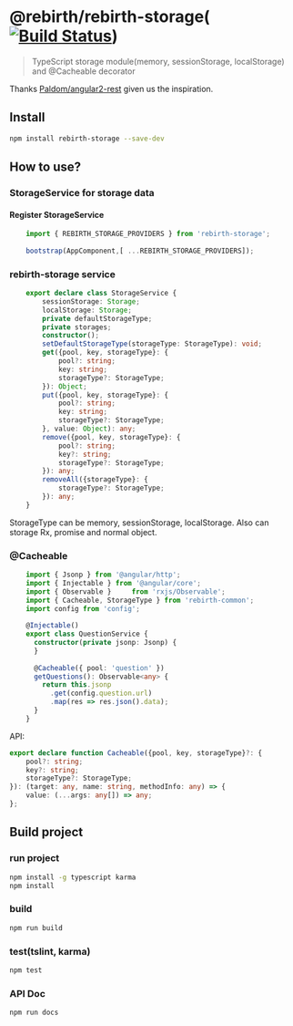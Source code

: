 # @rebirth/rebirth-storage([![Build Status](https://travis-ci.org/greengerong/rebirth-storage.svg?branch=master)](https://travis-ci.org/greengerong/rebirth-storage))
> TypeScript storage module(memory, sessionStorage, localStorage) and @Cacheable decorator

Thanks [Paldom/angular2-rest](https://github.com/Paldom/angular2-rest) given us the inspiration.

## Install
```bash
npm install rebirth-storage --save-dev
```

## How to use?

### StorageService for storage data

#### Register StorageService

```typescript
    import { REBIRTH_STORAGE_PROVIDERS } from 'rebirth-storage';
    
    bootstrap(AppComponent,[ ...REBIRTH_STORAGE_PROVIDERS]);
```
   
### rebirth-storage service

```typescript
    export declare class StorageService {
        sessionStorage: Storage;
        localStorage: Storage;
        private defaultStorageType;
        private storages;
        constructor();
        setDefaultStorageType(storageType: StorageType): void;
        get({pool, key, storageType}: {
            pool?: string;
            key: string;
            storageType?: StorageType;
        }): Object;
        put({pool, key, storageType}: {
            pool?: string;
            key: string;
            storageType?: StorageType;
        }, value: Object): any;
        remove({pool, key, storageType}: {
            pool?: string;
            key?: string;
            storageType?: StorageType;
        }): any;
        removeAll({storageType}: {
            storageType?: StorageType;
        }): any;
    }
```
StorageType can be memory, sessionStorage, localStorage. Also can storage Rx, promise and normal object.


### @Cacheable

```typescript
    import { Jsonp } from '@angular/http';
    import { Injectable } from '@angular/core';
    import { Observable }     from 'rxjs/Observable';
    import { Cacheable, StorageType } from 'rebirth-common';
    import config from 'config';
    
    @Injectable()
    export class QuestionService {
      constructor(private jsonp: Jsonp) {
      }
    
      @Cacheable({ pool: 'question' })
      getQuestions(): Observable<any> {
        return this.jsonp
          .get(config.question.url)
          .map(res => res.json().data);
      }
    }
```   

API:

```typescript
export declare function Cacheable({pool, key, storageType}?: {
    pool?: string;
    key?: string;
    storageType?: StorageType;
}): (target: any, name: string, methodInfo: any) => {
    value: (...args: any[]) => any;
};
```

## Build project

### run project

```bash
npm install -g typescript karma
npm install

```


### build

```bash
npm run build
```

### test(tslint, karma)

```bash
npm test
```

### API Doc

```bash
npm run docs
```
